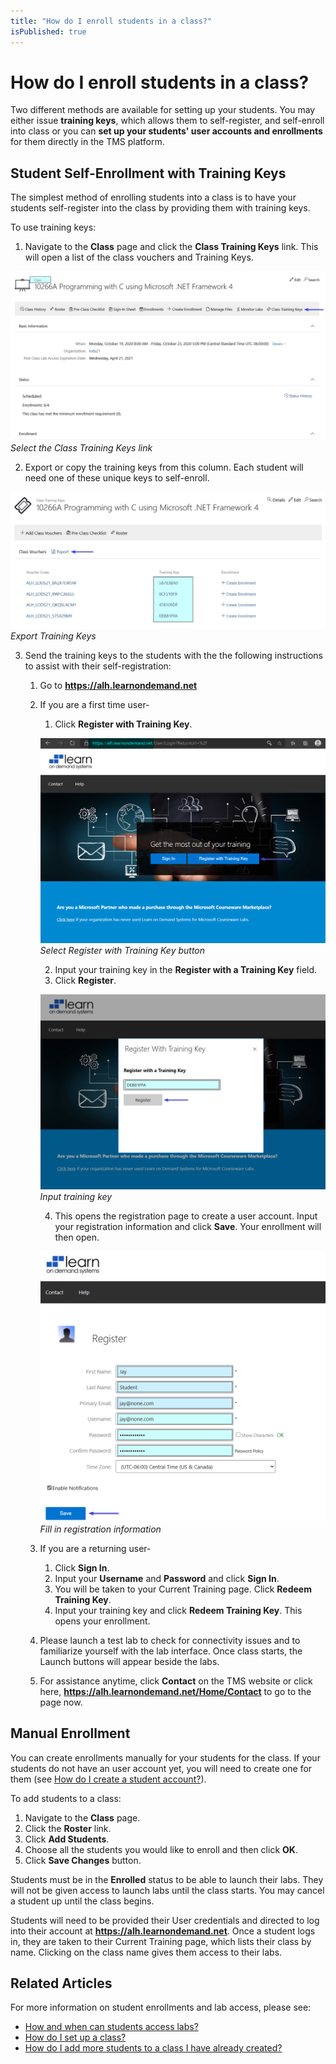 ```yaml
---
title: "How do I enroll students in a class?"
isPublished: true
---
```


# How do I enroll students in a class?

Two different methods are available for setting up your students. You may either issue **training keys**, which allows them to self-register, and self-enroll into class or you can **set up your students' user accounts and enrollments** for them directly in the TMS platform.

## Student Self-Enrollment with Training Keys
The simplest method of enrolling students into a class is to have your students self-register into the class by providing them with training keys. 

To use training keys:
1. Navigate to the **Class** page and click the **Class Training Keys** link. This will open a list of the class vouchers and Training Keys.

![](/tms/images/cwm-training-key-link.png)
*Select the Class Training Keys link*

2. Export or copy the training keys from this column. Each student will need one of these unique keys to self-enroll. 

![](/tms/images/cwm-export-keys.png)
*Export Training Keys*

3. Send the training keys to the students with the the following instructions to assist with their self-registration:
    1. Go to **https://alh.learnondemand.net**
    1. If you are a first time user-
        1. Click **Register with Training Key**.
        
        ![](/tms/images/cwm-register-with-training-key.png)
        *Select Register with Training Key button*
        
        2. Input your training key in the **Register with a Training Key** field.
        3. Click **Register**.
        
        ![](/tms/images/cwm-input-key.png)
        *Input training key*        
                
        4. This opens the registration page to create a user account. Input your registration information and click **Save**. Your enrollment will then open.
        
        ![](/tms/images/cwm-register-page.png)
        *Fill in registration information*         
        
    1. If you are a returning user-
        1. Click **Sign In**.
        1. Input your **Username** and **Password** and click **Sign In**.
        1. You will be taken to your Current Training page. Click **Redeem Training Key**.
        1. Input your training key and click **Redeem Training Key**. This opens your enrollment.
    1. Please launch a test lab to check for connectivity issues and to familiarize yourself with the lab interface. Once class starts, the Launch buttons will appear beside the labs.
    1. For assistance anytime, click **Contact** on the TMS website or click here, **https://alh.learnondemand.net/Home/Contact** to go to the page now.

## Manual Enrollment
You can create enrollments manually for your students for the class. If your students do not have an user account yet, you will need to create one for them (see [How do I create a student account?](../user-accounts/create-student-account.md)).

To add students to a class:
1. Navigate to the **Class** page.
1. Click the **Roster** link.
1. Click **Add Students**.
1. Choose all the students you would like to enroll and then click **OK**.
1. Click **Save Changes** button.

Students must be in the **Enrolled** status to be able to launch their labs. They will not be given access to launch labs until the class starts. You may cancel a student up until the class begins.

Students will need to be provided their User credentials and directed to log into their account at **https://alh.learnondemand.net**. Once a student logs in, they are taken to their Current Training page, which lists their class by name. Clicking on the class name gives them access to their labs.

## Related Articles
For more information on student enrollments and lab access, please see:
- [How and when can students access labs?](../faq-for-arvato-marketplace/students-access-labs.md)
- [How do I set up a class?](set-up-class.md)
- [How do I add more students to a class I have already created?](add-more-students-to-class.md)

